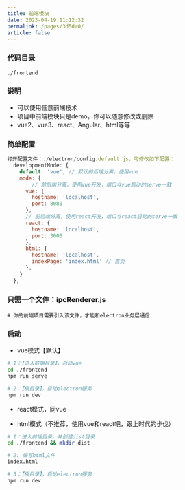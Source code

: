 ```yaml
---
title: 前端模块
date: 2023-04-19 11:12:32
permalink: /pages/3d5da0/
article: false
---
```


###  代码目录
```
./frontend
```
###  说明

- 可以使用任意前端技术
- 项目中前端模块只是demo，你可以随意修改或删除
- vue2、vue3、react、Angular、html等等

###  简单配置
```javascript
打开配置文件：./electron/config.default.js，可修改如下配置：
  developmentMode: {
    default: 'vue', // 默认前后端分离，使用vue
    mode: {
    	// 前后端分离，使用vue开发，端口与vue启动的serve一致
      vue: {
        hostname: 'localhost',
        port: 8080
      },
      // 前后端分离，使用react开发，端口与react启动的serve一致
      react: {
        hostname: 'localhost',
        port: 3000
      },
      html: {
        hostname: 'localhost',
        indexPage: 'index.html' // 首页
      },
    }
  },
```
###  只需一个文件：ipcRenderer.js
```
# 你的前端项目需要引入该文件，才能和electron业务层通信
```
###  启动

-  vue模式【默认】
```bash
# 1：【进入前端目录】，启动vue
cd ./frontend
npm run serve

# 2：【根目录】，启动electron服务
npm run dev
```

-  react模式，同vue

- html模式（不推荐，使用vue和react吧，跟上时代的步伐）
```bash
# 1：进入前端目录，并创建dist目录
cd ./frontend && mkdir dist

# 2: 编写html文件
index.html

# 3：【根目录】，启动electron服务
npm run dev
```

